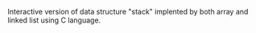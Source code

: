 Interactive version of data structure "stack" implented by both array and linked list using C language.
